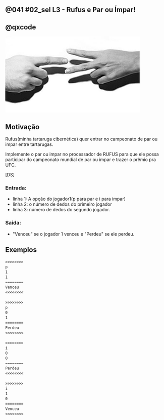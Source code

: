 ## @041 #02_sel L3 - Rufus e Par ou Ímpar!
## @qxcode

![](capa.jpg)

## Motivação

Rufus(minha tartaruga cibernética) quer entrar no campeonato de par ou impar entre tartarugas.

Implemente o par ou impar no processador de RUFUS para que ele possa participar do campeonato
mundial de par ou impar e trazer o prêmio pra UFC.

[DS]

### Entrada:
* linha 1: A opção do jogador1(p para par e i para impar)
* linha 2: o número de dedos do primeiro jogador
* linha 3: número de dedos do segundo jogador.

### Saída:
* "Venceu" se o jogador 1 venceu e "Perdeu" se ele perdeu.

## Exemplos

```
>>>>>>>>
p
1
1
========
Venceu
<<<<<<<<

>>>>>>>>
p
0
1
========
Perdeu
<<<<<<<<

>>>>>>>>
i
0
0
========
Perdeu
<<<<<<<<

>>>>>>>>
i
1
0
========
Venceu
<<<<<<<<
```

#

<!---

>>>>>>>>
p
1 
2
========
Perdeu
<<<<<<<<


>>>>>>>>
p
2 
2
========
Venceu
<<<<<<<<


>>>>>>>>
i
2 
2
========
Perdeu
<<<<<<<<


>>>>>>>>
i
1 
2
========
Venceu
<<<<<<<<

--->